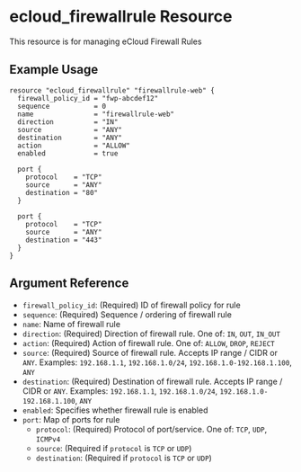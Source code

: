 # ecloud_firewallrule Resource

This resource is for managing eCloud Firewall Rules

## Example Usage

```hcl
resource "ecloud_firewallrule" "firewallrule-web" {
  firewall_policy_id = "fwp-abcdef12"
  sequence           = 0
  name               = "firewallrule-web"
  direction          = "IN"
  source             = "ANY"
  destination        = "ANY"
  action             = "ALLOW"
  enabled            = true

  port {
    protocol    = "TCP"
    source      = "ANY"
    destination = "80"
  }

  port {
    protocol    = "TCP"
    source      = "ANY"
    destination = "443"
  }
}
```

## Argument Reference

- `firewall_policy_id`: (Required) ID of firewall policy for rule
- `sequence`: (Required) Sequence / ordering of firewall rule
- `name`: Name of firewall rule
- `direction`: (Required) Direction of firewall rule. One of: `IN`, `OUT`, `IN_OUT`
- `action`: (Required) Action of firewall rule. One of: `ALLOW`, `DROP`, `REJECT`
- `source`: (Required) Source of firewall rule. Accepts IP range / CIDR or `ANY`. Examples: `192.168.1.1`, `192.168.1.0/24`, `192.168.1.0-192.168.1.100`, `ANY`
- `destination`: (Required) Destination of firewall rule. Accepts IP range / CIDR or `ANY`. Examples: `192.168.1.1`, `192.168.1.0/24`, `192.168.1.0-192.168.1.100`, `ANY`
- `enabled`: Specifies whether firewall rule is enabled
- `port`: Map of ports for rule
  - `protocol`: (Required) Protocol of port/service. One of: `TCP`, `UDP`, `ICMPv4`
  - `source`: (Required if `protocol` is `TCP` or `UDP`)
  - `destination`: (Required if `protocol` is `TCP` or `UDP`)